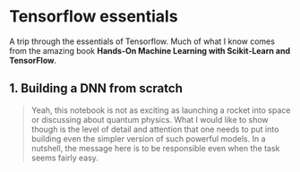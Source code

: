 # Tensorflow essentials
A trip through the essentials of Tensorflow. 
Much of what I know comes from the amazing book **Hands-On Machine Learning with Scikit-Learn and TensorFlow**. 

## 1. Building a DNN from scratch
> Yeah, this notebook is not as exciting as launching a rocket into space or discussing about quantum physics.
What I would like to show though is the level of detail and attention that one needs to put into building even the simpler version of such powerful models. In a nutshell, the message here is to be responsible even when the task seems fairly easy.
